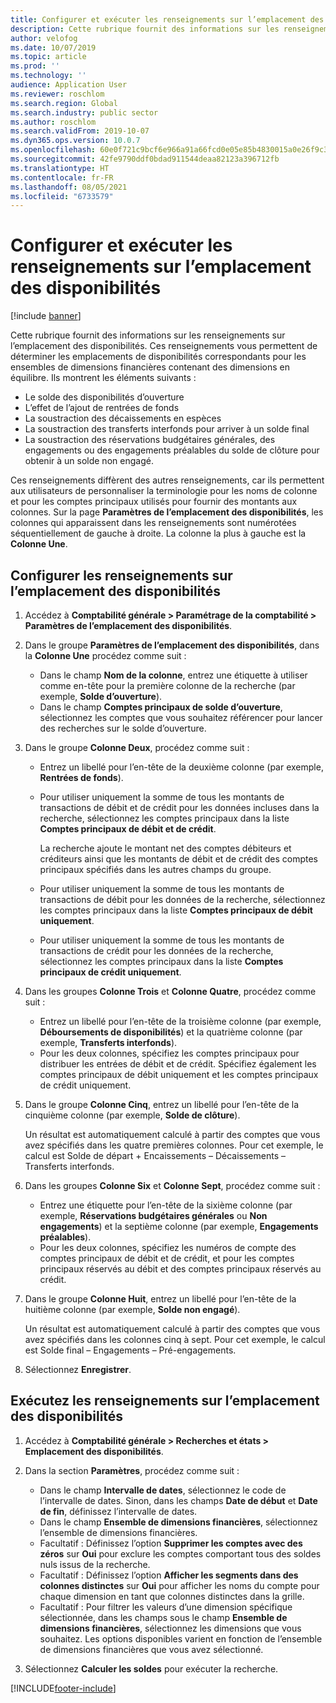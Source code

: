 ```yaml
---
title: Configurer et exécuter les renseignements sur l’emplacement des disponibilités
description: Cette rubrique fournit des informations sur les renseignements sur l’emplacement des disponibilités. Ces renseignements vous permettent de déterminer les emplacements de disponibilités correspondants pour les ensembles de dimensions financières contenant des dimensions en équilibre.
author: velofog
ms.date: 10/07/2019
ms.topic: article
ms.prod: ''
ms.technology: ''
audience: Application User
ms.reviewer: roschlom
ms.search.region: Global
ms.search.industry: public sector
ms.author: roschlom
ms.search.validFrom: 2019-10-07
ms.dyn365.ops.version: 10.0.7
ms.openlocfilehash: 60e0f721c9bcf6e966a91a66fcd0e05e85b4830015a0e26f9c3b558957c2d3d3
ms.sourcegitcommit: 42fe9790ddf0bdad911544deaa82123a396712fb
ms.translationtype: HT
ms.contentlocale: fr-FR
ms.lasthandoff: 08/05/2021
ms.locfileid: "6733579"
---
```

# <a name="set-up-and-run-the-cash-position-inquiry"></a>Configurer et exécuter les renseignements sur l’emplacement des disponibilités
[!include [banner](../includes/banner.md)]


Cette rubrique fournit des informations sur les renseignements sur l’emplacement des disponibilités. Ces renseignements vous permettent de déterminer les emplacements de disponibilités correspondants pour les ensembles de dimensions financières contenant des dimensions en équilibre. Ils montrent les éléments suivants :

- Le solde des disponibilités d’ouverture
- L’effet de l’ajout de rentrées de fonds
- La soustraction des décaissements en espèces
- La soustraction des transferts interfonds pour arriver à un solde final
- La soustraction des réservations budgétaires générales, des engagements ou des engagements préalables du solde de clôture pour obtenir à un solde non engagé.

Ces renseignements diffèrent des autres renseignements, car ils permettent aux utilisateurs de personnaliser la terminologie pour les noms de colonne et pour les comptes principaux utilisés pour fournir des montants aux colonnes. Sur la page **Paramètres de l’emplacement des disponibilités**, les colonnes qui apparaissent dans les renseignements sont numérotées séquentiellement de gauche à droite. La colonne la plus à gauche est la **Colonne Une**.

## <a name="set-up-the-cash-position-inquiry"></a>Configurer les renseignements sur l’emplacement des disponibilités

1. Accédez à **Comptabilité générale \> Paramétrage de la comptabilité \> Paramètres de l’emplacement des disponibilités**.
2. Dans le groupe **Paramètres de l’emplacement des disponibilités**, dans la **Colonne Une** procédez comme suit :

    - Dans le champ **Nom de la colonne**, entrez une étiquette à utiliser comme en-tête pour la première colonne de la recherche (par exemple, **Solde d’ouverture**).
    - Dans le champ **Comptes principaux de solde d’ouverture**, sélectionnez les comptes que vous souhaitez référencer pour lancer des recherches sur le solde d’ouverture.

3. Dans le groupe **Colonne Deux**, procédez comme suit :

    - Entrez un libellé pour l’en-tête de la deuxième colonne (par exemple, **Rentrées de fonds**).
    - Pour utiliser uniquement la somme de tous les montants de transactions de débit et de crédit pour les données incluses dans la recherche, sélectionnez les comptes principaux dans la liste **Comptes principaux de débit et de crédit**.
    
        La recherche ajoute le montant net des comptes débiteurs et créditeurs ainsi que les montants de débit et de crédit des comptes principaux spécifiés dans les autres champs du groupe.

    - Pour utiliser uniquement la somme de tous les montants de transactions de débit pour les données de la recherche, sélectionnez les comptes principaux dans la liste **Comptes principaux de débit uniquement**.
    - Pour utiliser uniquement la somme de tous les montants de transactions de crédit pour les données de la recherche, sélectionnez les comptes principaux dans la liste **Comptes principaux de crédit uniquement**.

4. Dans les groupes **Colonne Trois** et **Colonne Quatre**, procédez comme suit :

    - Entrez un libellé pour l’en-tête de la troisième colonne (par exemple, **Déboursements de disponibilités**) et la quatrième colonne (par exemple, **Transferts interfonds**).
    - Pour les deux colonnes, spécifiez les comptes principaux pour distribuer les entrées de débit et de crédit. Spécifiez également les comptes principaux de débit uniquement et les comptes principaux de crédit uniquement.

5. Dans le groupe **Colonne Cinq**, entrez un libellé pour l’en-tête de la cinquième colonne (par exemple, **Solde de clôture**).

    Un résultat est automatiquement calculé à partir des comptes que vous avez spécifiés dans les quatre premières colonnes. Pour cet exemple, le calcul est Solde de départ + Encaissements – Décaissements – Transferts interfonds.

6. Dans les groupes **Colonne Six** et **Colonne Sept**, procédez comme suit :

    - Entrez une étiquette pour l’en-tête de la sixième colonne (par exemple, **Réservations budgétaires générales** ou **Non engagements**) et la septième colonne (par exemple, **Engagements préalables**).
    - Pour les deux colonnes, spécifiez les numéros de compte des comptes principaux de débit et de crédit, et pour les comptes principaux réservés au débit et des comptes principaux réservés au crédit.

7. Dans le groupe **Colonne Huit**, entrez un libellé pour l’en-tête de la huitième colonne (par exemple, **Solde non engagé**).

    Un résultat est automatiquement calculé à partir des comptes que vous avez spécifiés dans les colonnes cinq à sept. Pour cet exemple, le calcul est Solde final – Engagements – Pré-engagements.

8. Sélectionnez **Enregistrer**.

## <a name="run-the-cash-position-inquiry"></a>Exécutez les renseignements sur l’emplacement des disponibilités

1. Accédez à **Comptabilité générale \> Recherches et états \> Emplacement des disponibilités**.
2. Dans la section **Paramètres**, procédez comme suit :

    - Dans le champ **Intervalle de dates**, sélectionnez le code de l’intervalle de dates. Sinon, dans les champs **Date de début** et **Date de fin**, définissez l’intervalle de dates.
    - Dans le champ **Ensemble de dimensions financières**, sélectionnez l’ensemble de dimensions financières.
    - Facultatif : Définissez l’option **Supprimer les comptes avec des zéros** sur **Oui** pour exclure les comptes comportant tous des soldes nuls issus de la recherche.
    - Facultatif : Définissez l’option **Afficher les segments dans des colonnes distinctes** sur **Oui** pour afficher les noms du compte pour chaque dimension en tant que colonnes distinctes dans la grille.
    - Facultatif : Pour filtrer les valeurs d’une dimension spécifique sélectionnée, dans les champs sous le champ **Ensemble de dimensions financières**, sélectionnez les dimensions que vous souhaitez. Les options disponibles varient en fonction de l’ensemble de dimensions financières que vous avez sélectionné.

3. Sélectionnez **Calculer les soldes** pour exécuter la recherche.


[!INCLUDE[footer-include](../../includes/footer-banner.md)]